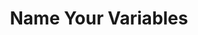---
title: "Name Your Variables"
writedate: "10/25/2024"
timestamp: "1:25 PM"
description: "I see devs naming their variables 'x' or 'var' all the time. Why not? Isn't it easier to type out? Why should you spend the effort to give it a name thats three words camel case? It's time to grow up..."
length: "3 min read"
image: "/images/themomtest.jpg"
alt: "The Mom Test"

---
